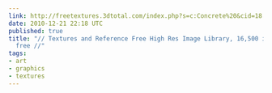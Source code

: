 ```yaml
---
link: http://freetextures.3dtotal.com/index.php?s=c:Concrete%20&cid=18
date: 2010-12-21 22:18 UTC
published: true
title: "// Textures and Reference Free High Res Image Library, 16,500 images royalty
  free //"
tags:
- art
- graphics
- textures
---
```




